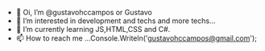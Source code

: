 - 👋 Oi, I’m @gustavohccampos or Gustavo
- 👀 I’m interested in development and techs and more techs...
- 🌱 I’m currently learning JS,HTML,CSS and C#.
- 📫 How to reach me ...Console.Writeln('gustavohccampos@gmail.com');
<!---
- 💞️ I’m looking to collaborate on ...
gustavohccampos/gustavohccampos is a ✨ special ✨ repository because its `README.md` (this file) appears on your GitHub profile.
You can click the Preview link to take a look at your changes.
--->
